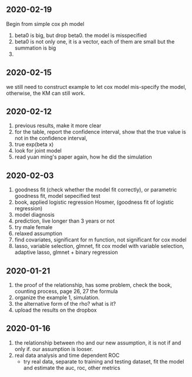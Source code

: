 


## 2020-02-19

Begin from simple cox ph model

1. beta0 is big, but drop beta0. the model is misspecified
2. beta0 is not only one, it is a vector, each of them are small but the summation is big
3. 

## 2020-02-15

we still need to construct example to let cox model mis-specify the model, otherwise, the KM can still work. 

## 2020-02-12

1. previous results, make it more clear
2. for the table, report the confidence interval, show that the true value is not in the confidence interval,
3. true exp(beta x)
4. look for joint model
5. read yuan ming's paper again, how he did the simulation 


## 2020-02-03

1. goodness fit (check whether the model fit correctly), or parametric goodness fit, model sepecified test
2. book, applied logistic regression Hosmer, (goodness fit of logistic regression)
3. model diagnosis 
4. prediction, live longer than 3 years or not 
5. try male female
6. relaxed assumption 
7. find covariates, significant for m function, not significant for cox model
8. lasso, variable selection, glmnet, fit cox model with variable selection, adaptive lasso, glmnet + binary regression

## 2020-01-21

1. the proof of the relationship, has some problem, check the book, counting process, page 26, 27 the formula
2. organize the example 1, simulation. 
3. the alternative form of the rho? what is it? 
4. upload the results on the dropbox


## 2020-01-16

1. the relationship between rho and our new assumption, it is not if and only if. our assumption is looser. 
2. real data analysis and time dependent ROC
    + try real data, separate to training and testing dataset, fit the model and estimate the auc, roc, other metrics

